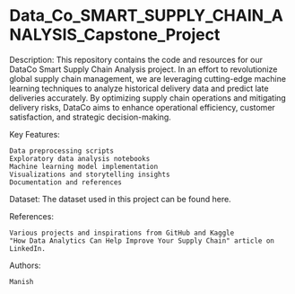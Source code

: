 # Data_Co_SMART_SUPPLY_CHAIN_ANALYSIS_Capstone_Project
Description:
This repository contains the code and resources for our DataCo Smart Supply Chain Analysis project. In an effort to revolutionize global supply chain management, we are leveraging cutting-edge machine learning techniques to analyze historical delivery data and predict late deliveries accurately. By optimizing supply chain operations and mitigating delivery risks, DataCo aims to enhance operational efficiency, customer satisfaction, and strategic decision-making.

Key Features:

    Data preprocessing scripts
    Exploratory data analysis notebooks
    Machine learning model implementation
    Visualizations and storytelling insights
    Documentation and references

Dataset:
The dataset used in this project can be found here.

References:

    Various projects and inspirations from GitHub and Kaggle
    "How Data Analytics Can Help Improve Your Supply Chain" article on LinkedIn.

Authors:

    Manish
